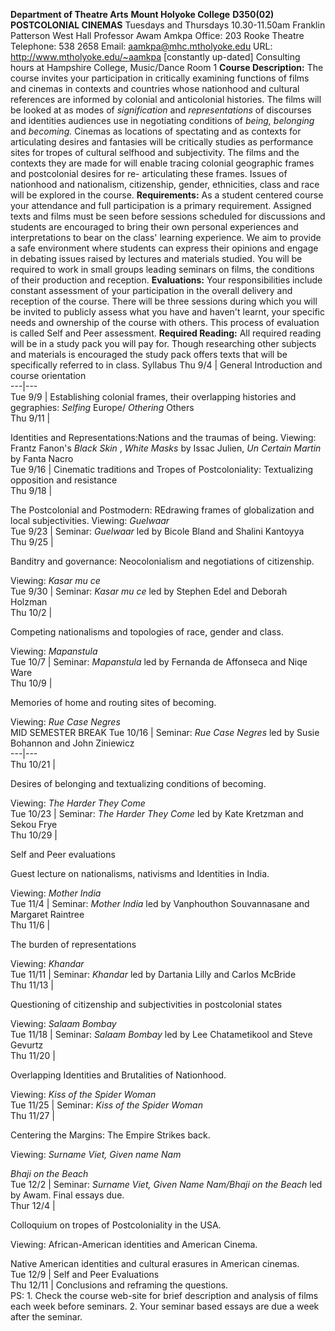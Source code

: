 **Department of Theatre Arts** **Mount Holyoke College**   **D350(02)
POSTCOLONIAL CINEMAS** Tuesdays and Thursdays 10.30-11.50am Franklin Patterson
West Hall   Professor Awam Amkpa Office: 203 Rooke Theatre  Telephone: 538
2658  Email: aamkpa@mhc.mtholyoke.edu URL: http://www.mtholyoke.edu/~aamkpa
[constantly up-dated] Consulting hours at Hampshire College, Music/Dance Room
1   **Course Description:** The course invites your participation in
critically examining functions of films and cinemas in contexts and countries
whose nationhood and cultural references are informed by colonial and
anticolonial histories. The films will be looked at as modes of
_signification_ and _representations_ of discourses and identities audiences
use in negotiating conditions of _being, belonging_ and _becoming._ Cinemas as
locations of spectating and as contexts for articulating desires and fantasies
will be critically studies as performance sites for tropes of cultural
selfhood and subjectivity. The films and the contexts they are made for will
enable tracing colonial geographic frames and postcolonial desires for re-
articulating these frames. Issues of nationhood and nationalism, citizenship,
gender, ethnicities, class and race will be explored in the course.
**Requirements:**   As a student centered course your attendance and full
participation is a primary requirement. Assigned texts and films must be seen
before sessions scheduled for discussions and students are encouraged to bring
their own personal experiences and interpretations to bear on the class'
learning experience. We aim to provide a safe environment where students can
express their opinions and engage in debating issues raised by lectures and
materials studied. You will be required to work in small groups leading
seminars on films, the conditions of their production and reception.
**Evaluations:**   Your responsibilities include constant assessment of your
participation in the overall delivery and reception of the course. There will
be three sessions during which you will be invited to publicly assess what you
have and haven't learnt, your specific needs and ownership of the course with
others. This process of evaluation is called Self and Peer assessment.
**Required Reading:**   All required reading will be in a study pack you will
pay for. Though researching other subjects and materials is encouraged the
study pack offers texts that will be specifically referred to in class.
Syllabus  Thu 9/4 |  General Introduction and course orientation  
---|---  
 Tue 9/9 |  Establishing colonial frames, their overlapping histories and
gegraphies: _Selfing_ Europe/ _Othering_ Others  
 Thu 9/11 |



Identities and Representations:Nations and the traumas of being.   Viewing:
Frantz Fanon's _Black Skin_ , _White Masks_ by Issac Julien, _Un Certain
Martin_ by Fanta Nacro  
 Tue 9/16 |  Cinematic traditions and Tropes of Postcoloniality: Textualizing
opposition and resistance  
 Thu 9/18 |



The Postcolonial and Postmodern: REdrawing frames of globalization and local
subjectivities.   Viewing: _Guelwaar_  
 Tue 9/23 |   Seminar: _Guelwaar_ led by Bicole Bland and Shalini Kantoyya  
 Thu 9/25 |

 Banditry and governance: Neocolonialism and negotiations of citizenship.

Viewing: _Kasar mu ce_  
 Tue 9/30 |   Seminar: _Kasar mu ce_ led by Stephen Edel and Deborah Holzman  
 Thu 10/2 |

 Competing nationalisms and topologies of race, gender and class.

Viewing: _Mapanstula_  
 Tue 10/7 |   Seminar: _Mapanstula_ led by Fernanda de Affonseca and Niqe Ware  
 Thu 10/9 |

 Memories of home and routing sites of becoming.

Viewing: _Rue Case Negres_  
    MID SEMESTER BREAK    Tue 10/16 |   Seminar: _Rue Case Negres_ led by Susie Bohannon and John Ziniewicz  
---|---  
 Thu 10/21 |

 Desires of belonging and textualizing conditions of becoming.

Viewing: _The Harder They Come_  
 Tue 10/23 |   Seminar: _The Harder They Come_ led by Kate Kretzman and Sekou
Frye  
 Thu 10/29 |

 Self and Peer evaluations

Guest lecture on nationalisms, nativisms and Identities in India.

Viewing: _Mother India_  
 Tue 11/4 |   Seminar: _Mother India_ led by Vanphouthon Souvannasane and
Margaret Raintree  
 Thu 11/6 |

 The burden of representations

Viewing: _Khandar_  
 Tue 11/11 |   Seminar: _Khandar_ led by Dartania Lilly and Carlos McBride  
 Thu 11/13 |

 Questioning of citizenship and subjectivities in postcolonial states

Viewing: _Salaam Bombay_  
 Tue 11/18 |   Seminar: _Salaam Bombay_ led by Lee Chatametikool and Steve
Gevurtz  
 Thu 11/20 |

 Overlapping Identities and Brutalities of Nationhood.

Viewing: _Kiss of the Spider Woman_  
 Tue 11/25 |   Seminar: _Kiss of the Spider Woman_  
 Thu 11/27 |

 Centering the Margins: The Empire Strikes back.

Viewing: _Surname Viet, Given name Nam_

_Bhaji on the Beach_  
 Tue 12/2 |  Seminar: _Surname Viet, Given Name Nam/Bhaji on the Beach_ led by
Awam. Final essays due.  
 Thur 12/4 |



Colloquium on tropes of Postcoloniality in the USA.

Viewing: African-American identities and American Cinema.

Native American identities and cultural erasures in American cinemas.  
 Tue 12/9 |   Self and Peer Evaluations  
 Thu 12/11 |   Conclusions and reframing the questions.  
  PS: 1\. Check the course web-site for brief description and analysis of
films each week before seminars. 2\. Your seminar based essays are due a week
after the seminar.

